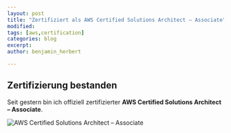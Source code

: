 ```yaml
---
layout: post
title: "Zertifiziert als AWS Certified Solutions Architect – Associate"
modified:
tags: [aws,certification]
categories: blog
excerpt:
author: benjamin_herbert

---
```


## Zertifizierung bestanden

Seit gestern bin ich offiziell zertifizierter **AWS Certified Solutions Architect – Associate**.

<div>
 <img src="{{ site.url }}/assets/Solutions-Architect-Associate.png" alt="AWS Certified Solutions Architect – Associate"/>
</div>
